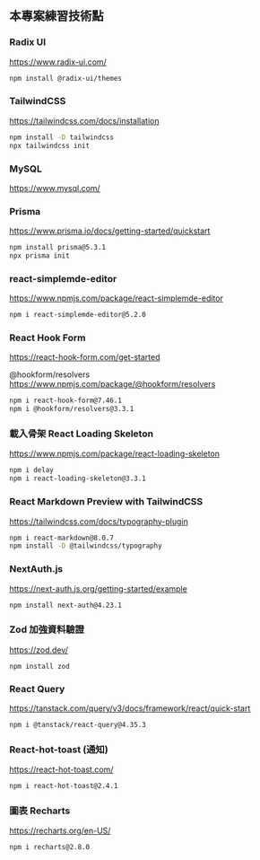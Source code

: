 ## 本專案練習技術點

### Radix UI
https://www.radix-ui.com/
```bash
npm install @radix-ui/themes
```

### TailwindCSS
https://tailwindcss.com/docs/installation
```bash
npm install -D tailwindcss
npx tailwindcss init
```

### MySQL
https://www.mysql.com/

### Prisma
https://www.prisma.io/docs/getting-started/quickstart
```bash
npm install prisma@5.3.1
npx prisma init
```

### react-simplemde-editor
https://www.npmjs.com/package/react-simplemde-editor
```bash
npm i react-simplemde-editor@5.2.0
```

### React Hook Form
https://react-hook-form.com/get-started

@hookform/resolvers
https://www.npmjs.com/package/@hookform/resolvers
```bash
npm i react-hook-form@7.46.1
npm i @hookform/resolvers@3.3.1
```

### 載入骨架 React Loading Skeleton
https://www.npmjs.com/package/react-loading-skeleton
```bash
npm i delay
npm i react-loading-skeleton@3.3.1
```

### React Markdown Preview with TailwindCSS
https://tailwindcss.com/docs/typography-plugin
```bash
npm i react-markdown@8.0.7
npm install -D @tailwindcss/typography
```

### NextAuth.js
https://next-auth.js.org/getting-started/example
```bash
npm install next-auth@4.23.1
```

### Zod 加強資料驗證
https://zod.dev/
```
npm install zod
```

### React Query
https://tanstack.com/query/v3/docs/framework/react/quick-start
```bash
npm i @tanstack/react-query@4.35.3
```

### React-hot-toast (通知)
https://react-hot-toast.com/
```bash
npm i react-hot-toast@2.4.1
```


### 圖表 Recharts
https://recharts.org/en-US/
```bash
npm i recharts@2.8.0
```